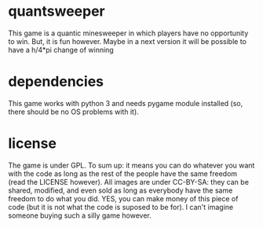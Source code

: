 # quantsweeper
This game is a quantic minesweeper in which players have no opportunity to win. But, it is fun however. Maybe in a next version it will be possible to have a h/4\*pi change of winning
# dependencies
This game works with python 3 and needs pygame module installed (so, there should be no OS problems with it).
# license
The game is under GPL. To sum up: it means you can do whatever you want with the code as long as the rest of the people have the same freedom (read the LICENSE however).
All images are under CC-BY-SA: they can be shared, modified, and even sold as long as everybody have the same freedom to do what you did.
YES, you can make money of this piece of code (but it is not what the code is suposed to be for). I can't imagine someone buying such a silly game however.

